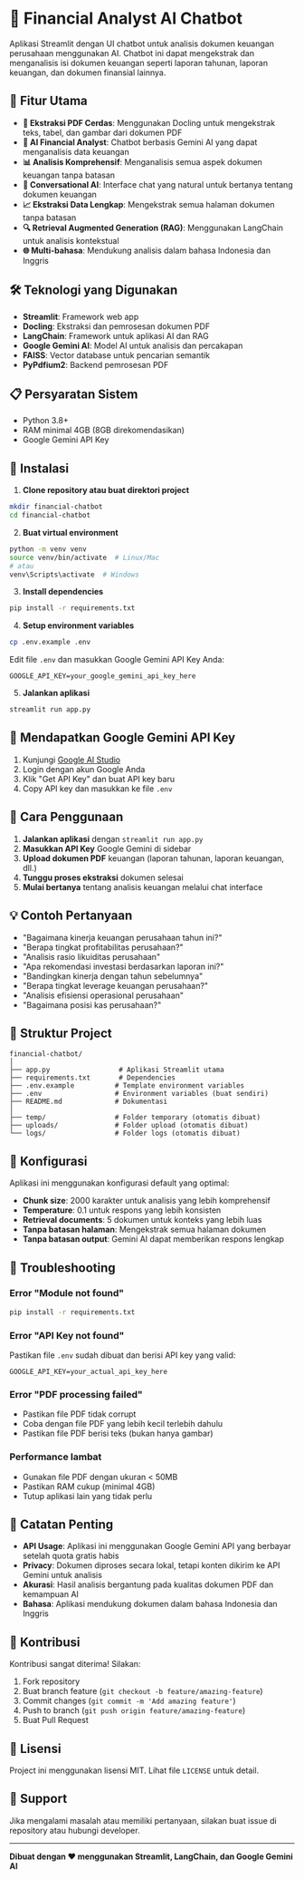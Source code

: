 # 💼 Financial Analyst AI Chatbot

Aplikasi Streamlit dengan UI chatbot untuk analisis dokumen keuangan perusahaan menggunakan AI. Chatbot ini dapat mengekstrak dan menganalisis isi dokumen keuangan seperti laporan tahunan, laporan keuangan, dan dokumen finansial lainnya.

## 🚀 Fitur Utama

- **📄 Ekstraksi PDF Cerdas**: Menggunakan Docling untuk mengekstrak teks, tabel, dan gambar dari dokumen PDF
- **🤖 AI Financial Analyst**: Chatbot berbasis Gemini AI yang dapat menganalisis data keuangan
- **📊 Analisis Komprehensif**: Menganalisis semua aspek dokumen keuangan tanpa batasan
- **💬 Conversational AI**: Interface chat yang natural untuk bertanya tentang dokumen keuangan
- **📈 Ekstraksi Data Lengkap**: Mengekstrak semua halaman dokumen tanpa batasan
- **🔍 Retrieval Augmented Generation (RAG)**: Menggunakan LangChain untuk analisis kontekstual
- **🌐 Multi-bahasa**: Mendukung analisis dalam bahasa Indonesia dan Inggris

## 🛠️ Teknologi yang Digunakan

- **Streamlit**: Framework web app
- **Docling**: Ekstraksi dan pemrosesan dokumen PDF
- **LangChain**: Framework untuk aplikasi AI dan RAG
- **Google Gemini AI**: Model AI untuk analisis dan percakapan
- **FAISS**: Vector database untuk pencarian semantik
- **PyPdfium2**: Backend pemrosesan PDF

## 📋 Persyaratan Sistem

- Python 3.8+
- RAM minimal 4GB (8GB direkomendasikan)
- Google Gemini API Key

## 🚀 Instalasi

1. **Clone repository atau buat direktori project**
```bash
mkdir financial-chatbot
cd financial-chatbot
```

2. **Buat virtual environment**
```bash
python -m venv venv
source venv/bin/activate  # Linux/Mac
# atau
venv\Scripts\activate  # Windows
```

3. **Install dependencies**
```bash
pip install -r requirements.txt
```

4. **Setup environment variables**
```bash
cp .env.example .env
```

Edit file `.env` dan masukkan Google Gemini API Key Anda:
```
GOOGLE_API_KEY=your_google_gemini_api_key_here
```

5. **Jalankan aplikasi**
```bash
streamlit run app.py
```

## 🔑 Mendapatkan Google Gemini API Key

1. Kunjungi [Google AI Studio](https://makersuite.google.com/app/prompts/new_chat)
2. Login dengan akun Google Anda
3. Klik "Get API Key" dan buat API key baru
4. Copy API key dan masukkan ke file `.env`

## 📖 Cara Penggunaan

1. **Jalankan aplikasi** dengan `streamlit run app.py`
2. **Masukkan API Key** Google Gemini di sidebar
3. **Upload dokumen PDF** keuangan (laporan tahunan, laporan keuangan, dll.)
4. **Tunggu proses ekstraksi** dokumen selesai
5. **Mulai bertanya** tentang analisis keuangan melalui chat interface

## 💡 Contoh Pertanyaan

- "Bagaimana kinerja keuangan perusahaan tahun ini?"
- "Berapa tingkat profitabilitas perusahaan?"
- "Analisis rasio likuiditas perusahaan"
- "Apa rekomendasi investasi berdasarkan laporan ini?"
- "Bandingkan kinerja dengan tahun sebelumnya"
- "Berapa tingkat leverage keuangan perusahaan?"
- "Analisis efisiensi operasional perusahaan"
- "Bagaimana posisi kas perusahaan?"

## 📁 Struktur Project

```
financial-chatbot/
│
├── app.py                 # Aplikasi Streamlit utama
├── requirements.txt       # Dependencies
├── .env.example          # Template environment variables
├── .env                  # Environment variables (buat sendiri)
├── README.md             # Dokumentasi
│
├── temp/                 # Folder temporary (otomatis dibuat)
├── uploads/              # Folder upload (otomatis dibuat)
└── logs/                 # Folder logs (otomatis dibuat)
```

## 🔧 Konfigurasi

Aplikasi ini menggunakan konfigurasi default yang optimal:

- **Chunk size**: 2000 karakter untuk analisis yang lebih komprehensif
- **Temperature**: 0.1 untuk respons yang lebih konsisten
- **Retrieval documents**: 5 dokumen untuk konteks yang lebih luas
- **Tanpa batasan halaman**: Mengekstrak semua halaman dokumen
- **Tanpa batasan output**: Gemini AI dapat memberikan respons lengkap

## 🚨 Troubleshooting

### Error "Module not found"
```bash
pip install -r requirements.txt
```

### Error "API Key not found"
Pastikan file `.env` sudah dibuat dan berisi API key yang valid:
```
GOOGLE_API_KEY=your_actual_api_key_here
```

### Error "PDF processing failed"
- Pastikan file PDF tidak corrupt
- Coba dengan file PDF yang lebih kecil terlebih dahulu
- Pastikan file PDF berisi teks (bukan hanya gambar)

### Performance lambat
- Gunakan file PDF dengan ukuran < 50MB
- Pastikan RAM cukup (minimal 4GB)
- Tutup aplikasi lain yang tidak perlu

## 📝 Catatan Penting

- **API Usage**: Aplikasi ini menggunakan Google Gemini API yang berbayar setelah quota gratis habis
- **Privacy**: Dokumen diproses secara lokal, tetapi konten dikirim ke API Gemini untuk analisis
- **Akurasi**: Hasil analisis bergantung pada kualitas dokumen PDF dan kemampuan AI
- **Bahasa**: Aplikasi mendukung dokumen dalam bahasa Indonesia dan Inggris

## 🤝 Kontribusi

Kontribusi sangat diterima! Silakan:
1. Fork repository
2. Buat branch feature (`git checkout -b feature/amazing-feature`)
3. Commit changes (`git commit -m 'Add amazing feature'`)
4. Push to branch (`git push origin feature/amazing-feature`)
5. Buat Pull Request

## 📄 Lisensi

Project ini menggunakan lisensi MIT. Lihat file `LICENSE` untuk detail.

## 📧 Support

Jika mengalami masalah atau memiliki pertanyaan, silakan buat issue di repository atau hubungi developer.

---

**Dibuat dengan ❤️ menggunakan Streamlit, LangChain, dan Google Gemini AI**